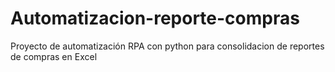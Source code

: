 # Automatizacion-reporte-compras
Proyecto de automatización RPA con python para consolidacion de reportes de compras en Excel 
